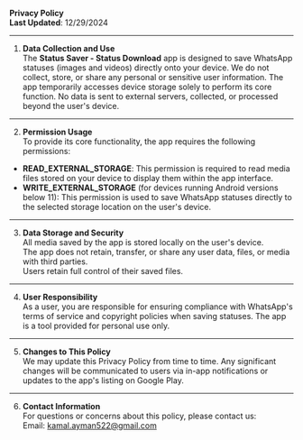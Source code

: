 **Privacy Policy**  
**Last Updated**: 12/29/2024

---

1. **Data Collection and Use**  
The **Status Saver - Status Download** app is designed to save WhatsApp statuses (images and videos) directly onto your device. We do not collect, store, or share any personal or sensitive user information. The app temporarily accesses device storage solely to perform its core function. No data is sent to external servers, collected, or processed beyond the user's device.

---

2. **Permission Usage**  
To provide its core functionality, the app requires the following permissions:

- **READ_EXTERNAL_STORAGE**: This permission is required to read media files stored on your device to display them within the app interface.
- **WRITE_EXTERNAL_STORAGE** (for devices running Android versions below 11): This permission is used to save WhatsApp statuses directly to the selected storage location on the user's device.

---

3. **Data Storage and Security**  
All media saved by the app is stored locally on the user's device.  
The app does not retain, transfer, or share any user data, files, or media with third parties.  
Users retain full control of their saved files.

---

4. **User Responsibility**  
As a user, you are responsible for ensuring compliance with WhatsApp's terms of service and copyright policies when saving statuses. The app is a tool provided for personal use only.

---

5. **Changes to This Policy**  
We may update this Privacy Policy from time to time. Any significant changes will be communicated to users via in-app notifications or updates to the app's listing on Google Play.

---

6. **Contact Information**  
For questions or concerns about this policy, please contact us:  
Email: kamal.ayman522@gmail.com  
